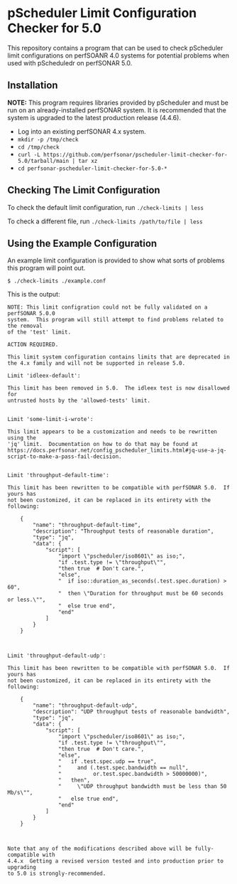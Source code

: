 # pScheduler Limit Configuration Checker for 5.0

This repository contains a program that can be used to check
pScheduler limit configurations on perfSOANR 4.0 systems for potential
problems when used with pScheduledr on perfSONAR 5.0.


## Installation

**NOTE:** This program requires libraries provided by pScheduler and
  must be run on an already-installed perfSONAR system.  It is
  recommended that the system is upgraded to the latest production
  release (4.4.6).

 * Log into an existing perfSONAR 4.x system.
 * `mkdir -p /tmp/check`
 * `cd /tmp/check`
 * `curl -L https://github.com/perfsonar/pscheduler-limit-checker-for-5.0/tarball/main | tar xz`
 * `cd perfsonar-pscheduler-limit-checker-for-5.0-*`


## Checking The Limit Configuration

To check the default limit configuration, run `./check-limits | less`

To check a different file, run `./check-limits /path/to/file | less`


## Using the Example Configuration

An example limit configuration is provided to show what sorts of
problems this program will point out.

```
$ ./check-limits ./example.conf
```

This is the output:

```
NOTE: This limit configration could not be fully validated on a perfSONAR 5.0.0
system.  This program will still attempt to find problems related to the removal
of the 'test' limit.

ACTION REQUIRED.

This limit system configuration contains limits that are deprecated in
the 4.x family and will not be supported in release 5.0.

Limit 'idleex-default':

This limit has been removed in 5.0.  The idleex test is now disallowed for
untrusted hosts by the 'allowed-tests' limit.


Limit 'some-limit-i-wrote':

This limit appears to be a customization and needs to be rewritten using the
'jq' limit.  Documentation on how to do that may be found at
https://docs.perfsonar.net/config_pscheduler_limits.html#jq-use-a-jq-script-to-make-a-pass-fail-decision.


Limit 'throughput-default-time':

This limit has been rewritten to be compatible with perfSONAR 5.0.  If yours has
not been customized, it can be replaced in its entirety with the following:
    
    {
        "name": "throughput-default-time",
        "description": "Throughput tests of reasonable duration",
        "type": "jq",
        "data": {
            "script": [
                "import \"pscheduler/iso8601\" as iso;",
                "if .test.type != \"throughput\"",
                "then true  # Don't care.",
                "else",
                "  if iso::duration_as_seconds(.test.spec.duration) > 60",
                "  then \"Duration for throughput must be 60 seconds or less.\"",
                "  else true end",
                "end"
            ]
        }
    }
    


Limit 'throughput-default-udp':

This limit has been rewritten to be compatible with perfSONAR 5.0.  If yours has
not been customized, it can be replaced in its entirety with the following:
    
    {
        "name": "throughput-default-udp",
        "description": "UDP throughput tests of reasonable bandwidth",
        "type": "jq",
        "data": {
            "script": [
                "import \"pscheduler/iso8601\" as iso;",
                "if .test.type != \"throughput\"",
                "then true  # Don't care.",
                "else",
                "   if .test.spec.udp == true",
                "     and (.test.spec.bandwidth == null",
                "          or.test.spec.bandwidth > 50000000)",
                "   then",
                "     \"UDP throughput bandwidth must be less than 50 Mb/s\"",
                "   else true end",
                "end"
            ]
        }
    }
    


Note that any of the modifications described above will be fully-compatible with
4.4.x  Getting a revised version tested and into production prior to upgrading
to 5.0 is strongly-recommended.
```
